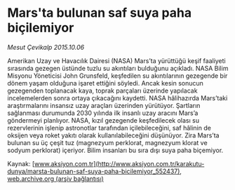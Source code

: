 # Mars'ta bulunan saf suya paha biçilemiyor

*Mesut Çevikalp 2015.10.06*

<div class="pNewsDetailMainContent ctx_content" itemprop="articleBody">
 <p>
  Amerikan Uzay ve Havacılık Dairesi (NASA) Mars’ta yürüttüğü keşif faaliyeti sırasında gezegen üstünde tuzlu su akıntıları bulduğunu açıkladı. NASA Bilim Misyonu Yöneticisi John Grunsfeld, keşfedilen su akıntılarının gezegende bir dönem yaşam olduğuna işaret ettiğini söyledi. Ancak kesin sonucun gezegenden toplanacak kaya, toprak parçaları üzerinde yapılacak incelemelerden sonra ortaya çıkacağını kaydetti. NASA hâlihazırda Mars’taki araştırmalarını insansız uzay araçları üzerinden yürütüyor. Şartların sağlanması durumunda 2030 yılında ilk insanlı uzay aracını Mars’a göndermeyi planlıyor. NASA, kızıl gezegende keşfedilecek olası su rezervlerinin işlenip astronotlar tarafından içilebileceğini, saf hâlinin de oksijen veya roket yakıtı olarak kullanılabileceğini düşünüyor. Zira Mars’ta bulunan su üç çeşit tuz (magnezyum perklorat, magnezyum klorat ve sodyum perklorat) içeriyor. Bilim insanları bu sıra dışı suya paha biçemiyor.
 </p>
</div>


Kaynak: [www.aksiyon.com.tr](http://www.aksiyon.com.tr/karakutu-dunya/marsta-bulunan-saf-suya-paha-bicilemiyor_552437), [web.archive.org (arşiv bağlantısı)](http://web.archive.org/web/20160125045307/http://www.aksiyon.com.tr/karakutu-dunya/marsta-bulunan-saf-suya-paha-bicilemiyor_552437)
